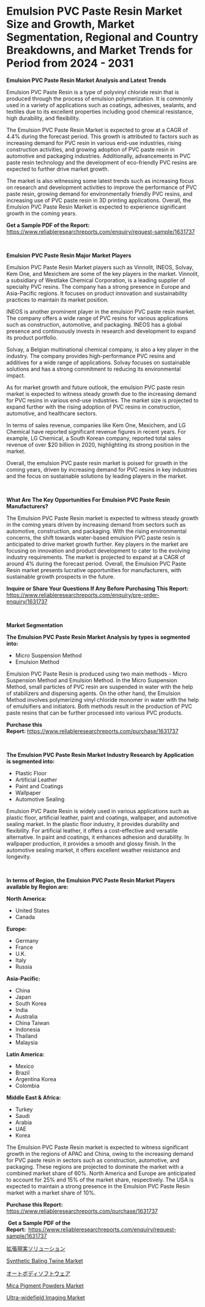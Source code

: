 <p><h1>Emulsion PVC Paste Resin Market Size and Growth, Market Segmentation, Regional and Country Breakdowns, and Market Trends for Period from 2024 -  2031</h1></p><p><strong>Emulsion PVC Paste Resin Market Analysis and Latest Trends</strong></p>
<p><p>Emulsion PVC Paste Resin is a type of polyvinyl chloride resin that is produced through the process of emulsion polymerization. It is commonly used in a variety of applications such as coatings, adhesives, sealants, and textiles due to its excellent properties including good chemical resistance, high durability, and flexibility.</p><p>The Emulsion PVC Paste Resin Market is expected to grow at a CAGR of 4.4% during the forecast period. This growth is attributed to factors such as increasing demand for PVC resin in various end-use industries, rising construction activities, and growing adoption of PVC paste resin in automotive and packaging industries. Additionally, advancements in PVC paste resin technology and the development of eco-friendly PVC resins are expected to further drive market growth.</p><p>The market is also witnessing some latest trends such as increasing focus on research and development activities to improve the performance of PVC paste resin, growing demand for environmentally friendly PVC resins, and increasing use of PVC paste resin in 3D printing applications. Overall, the Emulsion PVC Paste Resin Market is expected to experience significant growth in the coming years.</p></p>
<p><strong>Get a Sample PDF of the Report:&nbsp;</strong> <a href="https://www.reliableresearchreports.com/enquiry/request-sample/1631737">https://www.reliableresearchreports.com/enquiry/request-sample/1631737</a></p>
<p>&nbsp;</p>
<p><strong>Emulsion PVC Paste Resin Major Market Players</strong></p>
<p><p>Emulsion PVC Paste Resin Market players such as Vinnolit, INEOS, Solvay, Kem One, and Mexichem are some of the key players in the market. Vinnolit, a subsidiary of Westlake Chemical Corporation, is a leading supplier of specialty PVC resins. The company has a strong presence in Europe and Asia-Pacific regions. It focuses on product innovation and sustainability practices to maintain its market position.</p><p>INEOS is another prominent player in the emulsion PVC paste resin market. The company offers a wide range of PVC resins for various applications such as construction, automotive, and packaging. INEOS has a global presence and continuously invests in research and development to expand its product portfolio.</p><p>Solvay, a Belgian multinational chemical company, is also a key player in the industry. The company provides high-performance PVC resins and additives for a wide range of applications. Solvay focuses on sustainable solutions and has a strong commitment to reducing its environmental impact.</p><p>As for market growth and future outlook, the emulsion PVC paste resin market is expected to witness steady growth due to the increasing demand for PVC resins in various end-use industries. The market size is projected to expand further with the rising adoption of PVC resins in construction, automotive, and healthcare sectors.</p><p>In terms of sales revenue, companies like Kem One, Mexichem, and LG Chemical have reported significant revenue figures in recent years. For example, LG Chemical, a South Korean company, reported total sales revenue of over $20 billion in 2020, highlighting its strong position in the market.</p><p>Overall, the emulsion PVC paste resin market is poised for growth in the coming years, driven by increasing demand for PVC resins in key industries and the focus on sustainable solutions by leading players in the market.</p></p>
<p>&nbsp;</p>
<p><strong>What Are The Key Opportunities For Emulsion PVC Paste Resin Manufacturers?</strong></p>
<p><p>The Emulsion PVC Paste Resin market is expected to witness steady growth in the coming years driven by increasing demand from sectors such as automotive, construction, and packaging. With the rising environmental concerns, the shift towards water-based emulsion PVC paste resin is anticipated to drive market growth further. Key players in the market are focusing on innovation and product development to cater to the evolving industry requirements. The market is projected to expand at a CAGR of around 4% during the forecast period. Overall, the Emulsion PVC Paste Resin market presents lucrative opportunities for manufacturers, with sustainable growth prospects in the future.</p></p>
<p><strong>Inquire or Share Your Questions If Any Before Purchasing This Report:</strong> <a href="https://www.reliableresearchreports.com/enquiry/pre-order-enquiry/1631737">https://www.reliableresearchreports.com/enquiry/pre-order-enquiry/1631737</a></p>
<p>&nbsp;</p>
<p><strong>Market Segmentation</strong></p>
<p><strong>The Emulsion PVC Paste Resin Market Analysis by types is segmented into:</strong></p>
<p><ul><li>Micro Suspension Method</li><li>Emulsion Method</li></ul></p>
<p><p>Emulsion PVC Paste Resin is produced using two main methods - Micro Suspension Method and Emulsion Method. In the Micro Suspension Method, small particles of PVC resin are suspended in water with the help of stabilizers and dispersing agents. On the other hand, the Emulsion Method involves polymerizing vinyl chloride monomer in water with the help of emulsifiers and initiators. Both methods result in the production of PVC paste resins that can be further processed into various PVC products.</p></p>
<p><strong>Purchase this Report:&nbsp;</strong><a href="https://www.reliableresearchreports.com/purchase/1631737">https://www.reliableresearchreports.com/purchase/1631737</a></p>
<p>&nbsp;</p>
<p><strong>The Emulsion PVC Paste Resin Market Industry Research by Application is segmented into:</strong></p>
<p><ul><li>Plastic Floor</li><li>Artificial Leather</li><li>Paint and Coatings</li><li>Wallpaper</li><li>Automotive Sealing</li></ul></p>
<p><p>Emulsion PVC Paste Resin is widely used in various applications such as plastic floor, artificial leather, paint and coatings, wallpaper, and automotive sealing market. In the plastic floor industry, it provides durability and flexibility. For artificial leather, it offers a cost-effective and versatile alternative. In paint and coatings, it enhances adhesion and durability. In wallpaper production, it provides a smooth and glossy finish. In the automotive sealing market, it offers excellent weather resistance and longevity.</p></p>
<p>&nbsp;</p>
<p><strong>In terms of Region, the Emulsion PVC Paste Resin Market Players available by Region are:</strong></p>
<p>
    <p> <strong> North America: </strong>
        <ul>
            <li>United States</li>
            <li>Canada</li>
        </ul>
        </p> 
    <p> <strong> Europe: </strong>
        <ul>
            <li>Germany</li>
            <li>France</li>
            <li>U.K.</li>
            <li>Italy</li>
            <li>Russia</li>
        </ul>
        </p> 
    <p> <strong> Asia-Pacific: </strong>
        <ul>
            <li>China</li>
            <li>Japan</li>
            <li>South Korea</li>
            <li>India</li>
            <li>Australia</li>
            <li>China Taiwan</li>
            <li>Indonesia</li>
            <li>Thailand</li>
            <li>Malaysia</li>
        </ul>
        </p> 
    <p> <strong> Latin America: </strong>
        <ul>
            <li>Mexico</li>
            <li>Brazil</li>
            <li>Argentina Korea</li>
            <li>Colombia</li>
        </ul>
        </p> 
    <p> <strong> Middle East & Africa: </strong>
        <ul>
            <li>Turkey</li>
            <li>Saudi</li>
            <li>Arabia</li>
            <li>UAE</li>
            <li>Korea</li>
        </ul>
    </p>
    </p>
<p><p>The Emulsion PVC Paste Resin market is expected to witness significant growth in the regions of APAC and China, owing to the increasing demand for PVC paste resin in sectors such as construction, automotive, and packaging. These regions are projected to dominate the market with a combined market share of 60%. North America and Europe are anticipated to account for 25% and 15% of the market share, respectively. The USA is expected to maintain a strong presence in the Emulsion PVC Paste Resin market with a market share of 10%.</p></p>
<p><strong>Purchase this Report: </strong><a href="https://www.reliableresearchreports.com/purchase/1631737">https://www.reliableresearchreports.com/purchase/1631737</a></p>
<p>&nbsp;<strong>Get a Sample PDF of the Report:&nbsp;&nbsp;</strong><a href="https://www.reliableresearchreports.com/enquiry/request-sample/1631737">https://www.reliableresearchreports.com/enquiry/request-sample/1631737</a></p>
<p><strong></strong></p>
<p><p><a href="https://medium.com/@adrianapaucek2023/%E6%8B%A1%E5%BC%B5%E7%8F%BE%E5%AE%9F%E3%82%BD%E3%83%AA%E3%83%A5%E3%83%BC%E3%82%B7%E3%83%A7%E3%83%B3%E3%81%AE%E5%B8%82%E5%A0%B4%E5%8B%95%E5%90%91%E3%81%A8%E5%B8%82%E5%A0%B4%E5%88%86%E6%9E%90%E3%81%AF-2024%E5%B9%B4%E3%81%8B%E3%82%892031%E5%B9%B4%E3%81%BE%E3%81%A7%E3%81%AE%E6%9C%9F%E9%96%93%E3%81%AB%E4%BA%88%E6%B8%AC%E3%81%95%E3%82%8C%E3%81%A6%E3%81%84%E3%81%BE%E3%81%99-4a6278d2727c">拡張現実ソリューション</a></p><p><a href="https://florentine-yuzu-f42.notion.site/Synthetic-Baling-Twine-Market-Size-2024-2031-Global-Industrial-Analysis-Key-Geographical-Regions--0b71b54fd3e34bd18e2e527ee8f7d668">Synthetic Baling Twine Market</a></p><p><a href="https://medium.com/@adrianapaucek2023/%E8%87%AA%E5%8B%95%E8%BB%8A%E3%83%9C%E3%83%87%E3%82%A3%E3%82%BD%E3%83%95%E3%83%88%E3%82%A6%E3%82%A7%E3%82%A2%E5%B8%82%E5%A0%B4%E8%A6%8F%E6%A8%A1-%E5%B8%82%E5%A0%B4%E5%B1%95%E6%9C%9B%E3%81%A8%E5%B8%82%E5%A0%B4%E4%BA%88%E6%B8%AC-2024%E5%B9%B4%E3%81%8B%E3%82%892031%E5%B9%B4-f981a7d4fa87">オートボディソフトウェア</a></p><p><a href="https://view.publitas.com/reportprime-1/mica-pigment-powders-market-size-focuses-on-market-dynamics-in-depth-analysis-and-future-projections-of-its-market-forecasted-for-period-from-2024-to-2031/">Mica Pigment Powders Market</a></p><p><a href="https://github.com/dimitrishawkinswaynenp91rgz/Market-Research-Report-List-1/blob/main/ultra-widefield-imaging-market.md">Ultra-widefield Imaging Market</a></p></p>